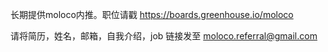 长期提供moloco内推。职位请戳 https://boards.greenhouse.io/moloco

请将简历，姓名，邮箱，自我介绍，job 链接发至 moloco.referral@gmail.com
